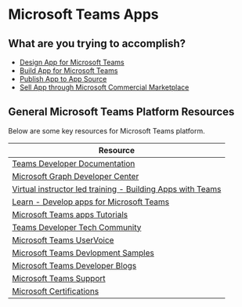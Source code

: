 # Microsoft Teams Apps

## What are you trying to accomplish?

* [Design App for Microsoft Teams](./design-app-for-microsoft-teams.md)
* [Build App for Microsoft Teams](./build-app-for-microsoft-teams.md)
* [Publish App to App Source](./publish-app-to-app-source.md)
* [Sell App through Microsoft Commercial Marketplace](./monetize-app-through-microsoft-commercial-marketplace.md)

## General Microsoft Teams Platform Resources

Below are some key resources for Microsoft Teams platform.

| Resource            | 
|---------------------|
| [Teams Developer Documentation](https://docs.microsoft.com/en-us/microsoftteams/platform/) |
| [Microsoft Graph Developer Center](https://developer.microsoft.com/en-us/graph/) |
| [Virtual instructor led training - Building Apps with Teams](https://note.microsoft.com/US-NOGEP-WBNR-FY20-04Apr-14-BuildMicrosoftTeamsAppsBuildingAppsandSolutionswithMicrosoftTeams-SRDEM14680-02_Registration.html) |
| [Learn - Develop apps for Microsoft Teams](https://docs.microsoft.com/en-us/learn/paths/m365-msteams-associate/) |
| [Microsoft Teams apps Tutorials](https://docs.microsoft.com/en-us/microsoftteams/platform/tutorials/code-samples) |
| [Teams Developer Tech Community](https://aka.ms/TeamsCommunity) |
| [Microsoft Teams UserVoice](https://microsoftteams.uservoice.com/) |
| [Microsoft Teams Devlopment Samples](https://pnp.github.io/teams-dev-samples/) |
| [Microsoft Teams Developer Blogs](https://developer.microsoft.com/en-us/microsoft-teams/blogs/) |
| [Microsoft Teams Support](https://support.microsoft.com/en-us/teams) |
| [Microsoft Certifications](https://docs.microsoft.com/en-us/learn/certifications/) |